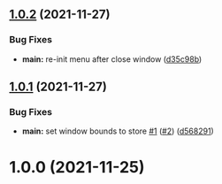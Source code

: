 ## [1.0.2](https://github.com/antonreshetov/electron-vue-vite-boilerplate/compare/v1.0.1...v1.0.2) (2021-11-27)


### Bug Fixes

* **main:** re-init menu after close window ([d35c98b](https://github.com/antonreshetov/electron-vue-vite-boilerplate/commit/d35c98bee92f4ed1ccf1a3b728fd8086acb71c57))



## [1.0.1](https://github.com/antonreshetov/electron-vue-vite-boilerplate/compare/v1.0.0...v1.0.1) (2021-11-27)


### Bug Fixes

* **main:** set window bounds to store [#1](https://github.com/antonreshetov/electron-vue-vite-boilerplate/issues/1) ([#2](https://github.com/antonreshetov/electron-vue-vite-boilerplate/issues/2)) ([d568291](https://github.com/antonreshetov/electron-vue-vite-boilerplate/commit/d568291a9705f5d2b6bea00bcbf683dd0157a27e))



# 1.0.0 (2021-11-25)



